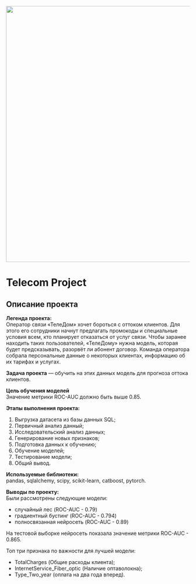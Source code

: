<div id="header" align="center">
  <img src="https://hsatechnologies.com/img/banner-7.jpg" width="700"/>
</div>  

# Telecom Project  

## Описание проекта  

**Легенда проекта:**  
Оператор связи «ТелеДом» хочет бороться с оттоком клиентов. Для этого его сотрудники начнут предлагать промокоды и специальные условия всем, кто планирует отказаться от услуг связи. Чтобы заранее находить таких пользователей, «ТелеДому» нужна модель, которая будет предсказывать, разорвёт ли абонент договор. Команда оператора собрала персональные данные о некоторых клиентах, информацию об их тарифах и услугах.  
  
**Задача проекта** — обучить на этих данных модель для прогноза оттока клиентов.  

**Цель обучения моделей**  
Значение метрики ROC-AUC должно быть выше 0.85.  

**Этапы выполнения проекта:**  
1. Выгрузка датасета из базы данных SQL;  
2. Первичный анализ данный;  
3. Исследовательский анализ данных;  
4. Генерирование новых признаков;  
5. Подготовка данных к обучению;  
6. Обучение моделей;  
7. Тестирование модели;  
8. Общий вывод.

**Используемые библиотеки:**  
 pandas, sqlalchemy, scipy, scikit-learn, catboost, pytorch.  

 **Выводы по проекту:**  
 Были рассмотрены следующие модели:  
 - случайный лес (ROC-AUC - 0.79)
 - градиентный бустинг (ROC-AUC - 0.794)
 - полносвязанная нейросеть (ROC-AUC - 0.89)  

На тестовой выборке нейросеть показала значение метрики ROC-AUC - 0.865.  

Топ три признака по важности для лучшей модели:  
- TotalCharges (Общие расходы клиента);
- InternetService_Fiber_optic (Наличие оптаволокна);  
- Type_Two_year (оплата на два года вперед).